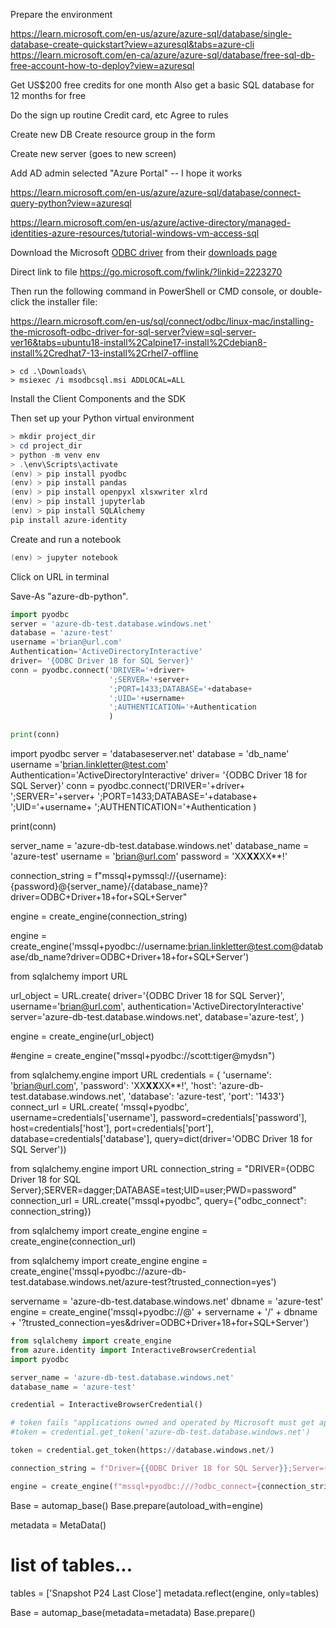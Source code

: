 Prepare the environment

https://learn.microsoft.com/en-us/azure/azure-sql/database/single-database-create-quickstart?view=azuresql&tabs=azure-cli
https://learn.microsoft.com/en-ca/azure/azure-sql/database/free-sql-db-free-account-how-to-deploy?view=azuresql

Get US$200 free credits for one month
Also get a basic SQL database for 12 months for free

Do the sign up routine
Credit card, etc
Agree to rules

Create new DB
Create resource group in the form

Create new server
(goes to new screen)

Add AD admin
selected "Azure Portal" -- I hope it works





https://learn.microsoft.com/en-us/azure/azure-sql/database/connect-query-python?view=azuresql

https://learn.microsoft.com/en-us/azure/active-directory/managed-identities-azure-resources/tutorial-windows-vm-access-sql



Download the Microsoft [ODBC driver](https://github.com/mkleehammer/pyodbc/) from their [downloads page](https://learn.microsoft.com/en-us/sql/connect/odbc/download-odbc-driver-for-sql-server?view=sql-server-ver16#download-for-windows)

Direct link to file
https://go.microsoft.com/fwlink/?linkid=2223270

Then run the following command in PowerShell or CMD console, or double-click the installer file:

https://learn.microsoft.com/en-us/sql/connect/odbc/linux-mac/installing-the-microsoft-odbc-driver-for-sql-server?view=sql-server-ver16&tabs=ubuntu18-install%2Calpine17-install%2Cdebian8-install%2Credhat7-13-install%2Crhel7-offline


```wincmd
> cd .\Downloads\
> msiexec /i msodbcsql.msi ADDLOCAL=ALL
```

Install the Client Components and the SDK

Then set up your Python virtual environment

```powershell
> mkdir project_dir
> cd project_dir
> python -m venv env
> .\env\Scripts\activate
(env) > pip install pyodbc 
(env) > pip install pandas
(env) > pip install openpyxl xlsxwriter xlrd
(env) > pip install jupyterlab
(env) > pip install SQLAlchemy
pip install azure-identity
```

Create and run a notebook

```powershell
(env) > jupyter notebook
```

Click on URL in terminal

Save-As "azure-db-python".

```python
import pyodbc
server = 'azure-db-test.database.windows.net'
database = 'azure-test'
username ='brian@url.com'
Authentication='ActiveDirectoryInteractive'
driver= '{ODBC Driver 18 for SQL Server}'
conn = pyodbc.connect('DRIVER='+driver+
                      ';SERVER='+server+
                      ';PORT=1433;DATABASE='+database+
                      ';UID='+username+
                      ';AUTHENTICATION='+Authentication
                      )

print(conn)
```

import pyodbc
server = 'databaseserver.net'
database = 'db_name'
username ='brian.linkletter@test.com'
Authentication='ActiveDirectoryInteractive'
driver= '{ODBC Driver 18 for SQL Server}'
conn = pyodbc.connect('DRIVER='+driver+
                      ';SERVER='+server+
                      ';PORT=1433;DATABASE='+database+
                      ';UID='+username+
                      ';AUTHENTICATION='+Authentication
                      )

print(conn)




server_name = 'azure-db-test.database.windows.net'
database_name = 'azure-test'
username = 'brian@url.com'
password = 'XX**XX**XX**!'

connection_string = f"mssql+pymssql://{username}:{password}@{server_name}/{database_name}?driver=ODBC+Driver+18+for+SQL+Server"

engine = create_engine(connection_string)




engine = create_engine('mssql+pyodbc://username:brian.linkletter@test.com@database/db_name?driver=ODBC+Driver+18+for+SQL+Server')


from sqlalchemy import URL

url_object = URL.create(
    driver='{ODBC Driver 18 for SQL Server}',
    username='brian@url.com',
    authentication='ActiveDirectoryInteractive'
    server='azure-db-test.database.windows.net',
    database='azure-test',
)

engine = create_engine(url_object)

#engine = create_engine("mssql+pyodbc://scott:tiger@mydsn")




from sqlalchemy.engine import URL
credentials = {
    'username': 'brian@url.com',
    'password': 'XX**XX**XX**!',
    'host': 'azure-db-test.database.windows.net',
    'database': 'azure-test',
    'port': '1433'}
connect_url = URL.create(
    'mssql+pyodbc',
    username=credentials['username'],
    password=credentials['password'],
    host=credentials['host'],
    port=credentials['port'],
    database=credentials['database'],
    query=dict(driver='ODBC Driver 18 for SQL Server'))





from sqlalchemy.engine import URL
connection_string = "DRIVER={ODBC Driver 18 for SQL Server};SERVER=dagger;DATABASE=test;UID=user;PWD=password"
connection_url = URL.create("mssql+pyodbc", query={"odbc_connect": connection_string})

from sqlalchemy import create_engine
engine = create_engine(connection_url)




from sqlalchemy import create_engine
engine = create_engine('mssql+pyodbc://azure-db-test.database.windows.net/azure-test?trusted_connection=yes')

servername = 'azure-db-test.database.windows.net'
dbname = 'azure-test'
engine = create_engine('mssql+pyodbc://@' + servername + '/' + dbname + '?trusted_connection=yes&driver=ODBC+Driver+18+for+SQL+Server')





```python
from sqlalchemy import create_engine
from azure.identity import InteractiveBrowserCredential
import pyodbc

server_name = 'azure-db-test.database.windows.net'
database_name = 'azure-test'

credential = InteractiveBrowserCredential()

# token fails "applications owned and operated by Microsoft must get approval from the API owner before requesting tokens for that API."
#token = credential.get_token('azure-db-test.database.windows.net')

token = credential.get_token(https://database.windows.net/)

connection_string = f"Driver={{ODBC Driver 18 for SQL Server}};Server={server_name};Database={database_name};Authentication=ActiveDirectoryInteractive;UID='';PWD='';AccessToken={token.token}"

engine = create_engine(f"mssql+pyodbc:///?odbc_connect={connection_string}")
```


Base = automap_base()
Base.prepare(autoload_with=engine)



metadata = MetaData()

# list of tables...
tables = ['Snapshot P24 Last Close']
metadata.reflect(engine, only=tables)

Base = automap_base(metadata=metadata)
Base.prepare()
